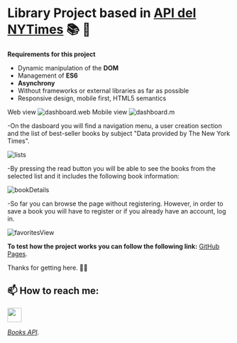 # Library Project based in  [API del NYTimes](https://developer.nytimes.com/apis)  :books: :book:

**Requirements for this project**
- Dynamic manipulation of the **DOM**
- Management of **ES6**
- **Asynchrony**
- Without frameworks or external libraries as far as possible
- Responsive design, mobile first, HTML5 semantics

Web view
![dashboard.web](https://github.com/GabrielaSpace/ProyectoBiblioteca/blob/develop/assets/dashboard.png)
Mobile view
![dashboard.m](https://github.com/GabrielaSpace/ProyectoBiblioteca/blob/develop/assets/mobileView2.png)

-On the dasboard you will find a navigation menu, a user creation section and the list of best-seller books by subject "Data provided by The New York Times".

![lists](https://github.com/GabrielaSpace/ProyectoBiblioteca/blob/develop/assets/lists.png)

-By pressing the read button you will be able to see the books from the selected list and it includes the following book information:

![bookDetails](https://github.com/GabrielaSpace/ProyectoBiblioteca/blob/develop/assets/bookDetails.png)

-So far you can browse the page without registering. However, in order to save a book you will have to register or if you already have an account, log in.

![favoritesView](https://github.com/GabrielaSpace/ProyectoBiblioteca/blob/develop/assets/favorites.png)

**To test how the project works you can follow the following link:**
[GitHub Pages](https://pages.github.com/).

Thanks for getting here. 	:handshake::sparkling_heart:


## 📫 How to reach me:
<p align="left"><a href="https://www.github.com/GabrielaSpace" target="_blank" rel="noreferrer"><img src="https://raw.githubusercontent.com/GabrielaSpace/readme-generator/main/public/icons/socials/github.svg" width="32" height="32" /></a></p>


*[Books API](https://developer.nytimes.com/docs/books-product/1/overview)*.

